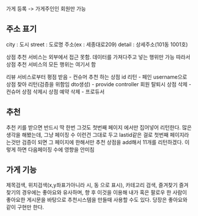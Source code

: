 가게 등록 -> 가게주인인 회원만 가능

## 주소 표기
city : 도시
street : 도로명 주소(ex : 세종대로209)
detail : 상세주소(101동 1001호)


상점 추천 서비스는 외부에서 접근 못함.
데이터를 가져다주고 넣는 행위만 가능
따라서 상점 추천 서비스의 모든 행위는 여기서 함

리뷰 서비스로부터 평점 받음 - 컨슈머
추천 하는 상점 id 리턴 - 페인
username으로 상점 찾아 리턴(검증을 위함임 dto생성) - provide controller
회원 탈퇴시 상점 삭제 - 컨슈머
상점 삭제시 상점 예약 삭제 - 프로듀서

## 추천
추천 키를 받으면 반드시 딱 한번
그것도 첫번째 페이지 에서만 집어넣어 리턴한다.
많은 생각을 해봤는데, 그냥 페이징 수 이런건 그대로 두고
lastid같은 걸로 첫번째 페이지라는것만 검증이 되면 
그 페이지에 한해서만 추천 상점을 add해서 11개를 리턴하겠다.
이렇게 하면 다음페이징 수에 영향을 안미침


## 가게 기능
제목검색, 위치검색(x,y좌표가아니라 시, 동 으로 표시), 카테고리 검색, 즐겨찾기
즐겨찾기의 경우에는 좋아요와 유사하며, 향 후 이것을 이용해 내가 혹은 팔로우 한 사람이 좋아요한 게시문을 바탕으로 추천시스템을 만들때 사용할 수도 있다.
당장은 좋아요와 같이 구현만 한다.